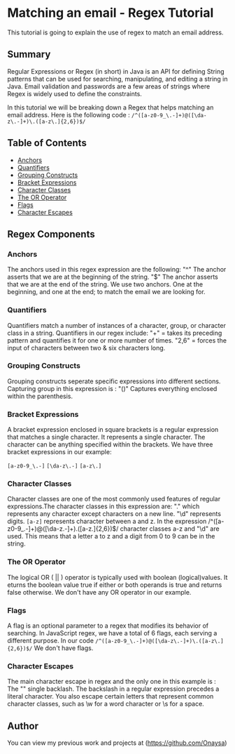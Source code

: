 # Matching an email - Regex Tutorial

This tutorial is going to explain the use of regex to match an email address.

## Summary

Regular Expressions or Regex (in short) in Java is an API for defining String patterns that can be used for searching, manipulating, and editing a string in Java. Email validation and passwords are a few areas of strings where Regex is widely used to define the constraints. 

In this tutorial we will be breaking down a Regex that helps matching an email address. Here is the following code :
 `/^([a-z0-9_\.-]+)@([\da-z\.-]+)\.([a-z\.]{2,6})$/`

## Table of Contents

- [Anchors](#anchors)
- [Quantifiers](#quantifiers)
- [Grouping Constructs](#grouping-constructs)
- [Bracket Expressions](#bracket-expressions)
- [Character Classes](#character-classes)
- [The OR Operator](#the-or-operator)
- [Flags](#flags)
- [Character Escapes](#character-escapes)

## Regex Components

### Anchors

The anchors used in this regex expression are the following:
"^" The anchor asserts that we are at the beginning of the string.
"$" The anchor asserts that we are at the end of the string.
We use two anchors. One at the beginning, and one at the end; to 
match the email we are looking for.


### Quantifiers

Quantifiers match a number of instances of a character, group, or character class in a string.
Quantifiers in our regex include:
"+" = takes its preceding pattern and quantifies it for one or more number of times.
"2,6" = forces the input of characters between two & six characters long.


### Grouping Constructs

Grouping constructs seperate specific expressions into different sections. 
Capturing group in this expression is :
"()" Captures everything enclosed within the parenthesis.

### Bracket Expressions

A bracket expression enclosed in square brackets is a regular expression that matches a single character. It represents a single character. The character can be anything specified within the brackets.
We have three bracket expressions in our example:

`[a-z0-9_\.-]`
`[\da-z\.-]`
`[a-z\.]`

### Character Classes

Character classes are one of the most commonly used features of regular expressions.The character classes in this expression are:
"." which represents any character except characters on a new line.
"\d" represents digits.
`[a-z]` represents character between a and z. In the expression /^([a-z0-9_.-]+)@([\da-z.-]+).([a-z.]{2,6})$/ character classes a-z and "\d" are used. This means that a letter a to z and a digit from 0 to 9 can be in the string.


### The OR Operator

The logical OR ( || ) operator is typically used with boolean (logical)values. It eturns the boolean value true if either or both operands is true and returns false otherwise. We don't have any OR operator in our example.

### Flags

A flag is an optional parameter to a regex that modifies its behavior of searching. In JavaScript regex, we have a total of 6 flags, each serving a different purpose. In our code  `/^([a-z0-9_\.-]+)@([\da-z\.-]+)\.([a-z\.]{2,6})$/` We don't have flags.


### Character Escapes


 The main character escape in regex and the only one in this example is :
 The  "\"  single backlash. The backslash in a regular expression precedes a literal character. You also escape certain letters that represent common character classes, such as \w for a word character or \s for a space.

## Author

You can view my previous work and projects at (https://github.com/Onaysa)
